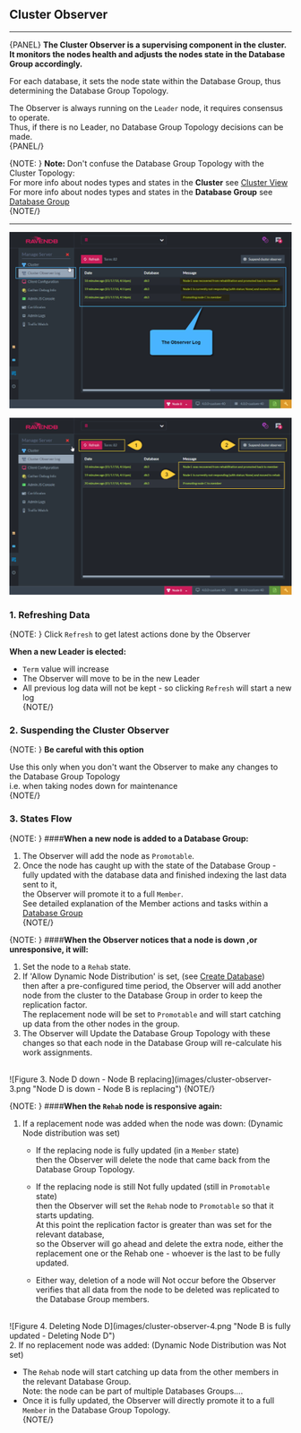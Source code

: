 ﻿## Cluster Observer
---

{PANEL}
**The Cluster Observer is a supervising component in the cluster.  
It monitors the nodes health and adjusts the nodes state in the Database Group accordingly.**  

For each database, it sets the node state within the Database Group, thus determining the Database Group Topology.  

The Observer is always running on the `Leader` node, it requires consensus to operate.  
Thus, if there is no Leader, no Database Group Topology decisions can be made.  
{PANEL/}

{NOTE: }
**Note:** Don't confuse the Database Group Topology with the Cluster Topology:  
For more info about nodes types and states in the **Cluster** see [Cluster View](cluster-view)  
For more info about nodes types and states in the **Database Group** see [Database Group](../../../../todo-update-me-later)  
{NOTE/}

---
![Figure 1. The Observer Log](images/cluster-observer-1.png "The Observer Log")

![Figure 2. Log Data](images/cluster-observer-2.png "Log Data")

### 1. Refreshing Data

{NOTE: }
Click `Refresh` to get latest actions done by the Observer

**When a new Leader is elected:**  

* `Term` value will increase  
* The Observer will move to be in the new Leader  
* All previous log data will not be kept - so clicking `Refresh` will start a new log  
{NOTE/}

### 2. Suspending the Cluster Observer

{NOTE: }
**Be careful with this option**  

Use this only when you don't want the Observer to make any changes to the Database Group Topology  
i.e. when taking nodes down for maintenance  
{NOTE/}

### 3. States Flow

{NOTE: }
####**When a new node is added to a Database Group:**  

1. The Observer will add the node as `Promotable`.
2. Once the node has caught up with the state of the Database Group - fully updated with the database data and finished indexing the last data sent to it,  
   the Observer will promote it to a full `Member`.  
   See detailed explanation of the Member actions and tasks within a [Database Group](../../../../todo-update-me-later)  
{NOTE/}

{NOTE: }
####**When the Observer notices that a node is down ,or unresponsive, it will:**  

1. Set the node to a `Rehab` state.  
2. If 'Allow Dynamic Node Distribution' is set, (see [Create Database](..\databases\create-new-database\general-flow))  
   then after a pre-configured time period, the Observer will add another node from the cluster to the Database Group in order to keep the replication factor.  
   The replacement node will be set to `Promotable` and will start catching up data from the other nodes in the group.  
3. The Observer will Update the Database Group Topology with these changes so that each node in the Database Group will re-calculate his work assignments.  
<br/>
    ![Figure 3. Node D down  - Node B replacing](images/cluster-observer-3.png "Node D is down - Node B is replacing")  
{NOTE/}

{NOTE: }
####**When the `Rehab` node is responsive again:**  

1. If a replacement node was added when the node was down: (Dynamic Node distribution was set)  

   * If the replacing node is fully updated (in a `Member` state)  
     then the Observer will delete the node that came back from the Database Group Topology.

   * If the replacing node is still Not fully updated (still in `Promotable` state)  
     then the Observer will set the `Rehab` node to `Promotable` so that it starts updating.  
     At this point the replication factor is greater than was set for the relevant database,  
     so the Observer will go ahead and delete the extra node, 
     either the replacement one or the Rehab one - whoever is the last to be fully updated.  

    * Either way, deletion of a node will Not occur before the Observer verifies that all 
      data from the node to be deleted was replicated to the Database Group members.  
<br/>
      ![Figure 4. Deleting Node D](images/cluster-observer-4.png "Node B is fully updated - Deleting Node D")  
<br/>
2. If no replacement node was added: (Dynamic Node Distribution was Not set)  

   * The `Rehab` node will start catching up data from the other members in the relevant Database Group.  
     Note: the node can be part of multiple Databases Groups....
   * Once it is fully updated, the Observer will directly promote it to a full `Member` in the Database Group Topology.  
{NOTE/}

